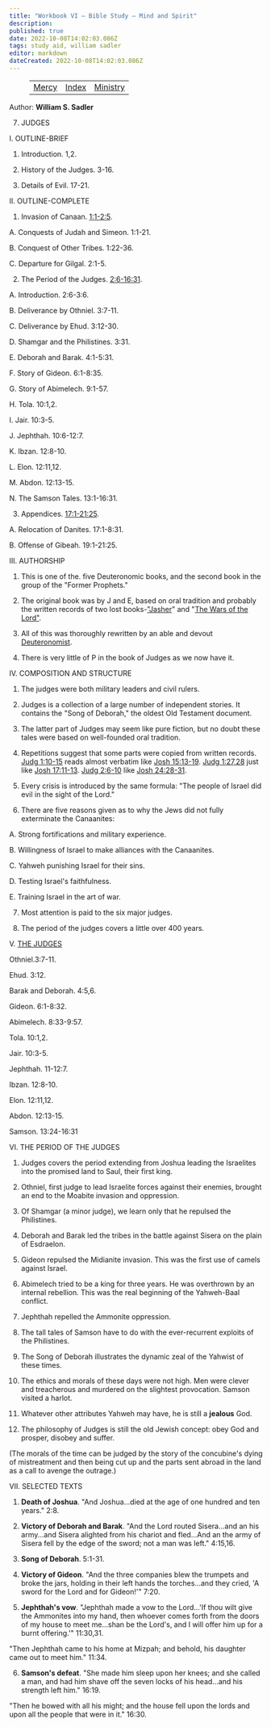 ```yaml
---
title: "Workbook VI — Bible Study — Mind and Spirit"
description: 
published: true
date: 2022-10-08T14:02:03.086Z
tags: study aid, william sadler
editor: markdown
dateCreated: 2022-10-08T14:02:03.086Z
---
```


<figure class="table chapter-navigator">
	<table>
		<tbody>
		<tr>
			<td><a href="/en/article/William_S_Sadler/Workbook_6_Bible_Study/Mercy">Mercy</a></td>
			<td><a href="/en/article/William_S_Sadler/Workbook_6_Bible_Study/Index">Index</a></td>
			<td><a href="/en/article/William_S_Sadler/Workbook_6_Bible_Study/Ministry">Ministry</a></td>
		</tr>
		</tbody>
	</table>
</figure>

Author: **William S. Sadler**


7. JUDGES

I. OUTLINE-BRIEF

1. Introduction. 1,2.

2. History of the Judges. 3-16.

3. Details of Evil. 17-21.

II. OUTLINE-COMPLETE

1. Invasion of Canaan. [1:1-2:5](/en/Bible/Judges/1#v1).

A. Conquests of Judah and Simeon. 1:1-21.

B. Conquest of Other Tribes. 1:22-36.

C. Departure for Gilgal. 2:1-5.

2. The Period of the Judges. [2:6-16:31](/en/Bible/Judges/2#v6).

A. Introduction. 2:6-3:6.

B. Deliverance by Othniel. 3:7-11.

C. Deliverance by Ehud. 3:12-30.

D. Shamgar and the Philistines. 3:31.

E. Deborah and Barak. 4:1-5:31.

F. Story of Gideon. 6:1-8:35.

G. Story of Abimelech. 9:1-57.

H. Tola. 10:1,2.

I. Jair. 10:3-5.

J. Jephthah. 10:6-12:7.

K. Ibzan. 12:8-10.

L. Elon. 12:11,12.

M. Abdon. 12:13-15.

N. The Samson Tales. 13:1-16:31.

3. Appendices. [17:1-21:25](/en/Bible/Judges/17#v1).

A. Relocation of Danites. 17:1-8:31.

B. Offense of Gibeah. 19:1-21:25.

III. AUTHORSHIP

1. This is one of the. five Deuteronomic books, and the second book in the group of the "Former Prophets."

2. The original book was by J and E, based on oral tradition and probably the written records of two lost books-["Jasher](https://en.wikipedia.org/wiki/Book_of_Jasher_%28Biblical_references%29)" and "[The Wars of the Lord"](https://en.wikipedia.org/wiki/Book_of_the_Wars_of_the_Lord).

3. All of this was thoroughly rewritten by an able and devout [Deuteronomist](https://en.wikipedia.org/wiki/Deuteronomist).

4. There is very little of P in the book of Judges as we now have it.

IV. COMPOSITION AND STRUCTURE

1. The judges were both military leaders and civil rulers.

2. Judges is a collection of a large number of independent stories. It contains the "Song of Deborah," the oldest Old Testament document.

3. The latter part of Judges may seem like pure fiction, but no doubt these tales were based on well-founded oral tradition.

4. Repetitions suggest that some parts were copied from written records. [Judg 1:10-15](/en/Bible/Judges/1#v10) reads almost verbatim like [Josh 15:13-19](/en/Bible/Joshua/15#v13). [Judg 1:27,28](/en/Bible/Judges/1#v27) just like [Josh 17:11-13](/en/Bible/Joshua/17#v11). [Judg 2:6-10](/en/Bible/Judges/2#v6) like [Josh 24:28-31](/en/Bible/Joshua/24#v28).

5. Every crisis is introduced by the same formula: "The people of Israel did evil in the sight of the Lord."

6. There are five reasons given as to why the Jews did not fully exterminate the Canaanites:

A. Strong fortifications and military experience.

B. Willingness of Israel to make alliances with the Canaanites.

C. Yahweh punishing Israel for their sins.

D. Testing Israel's faithfulness.

E. Training Israel in the art of war.

7. Most attention is paid to the six major judges.

8. The period of the judges covers a little over 400 years.

V. [THE JUDGES](/en/Bible/Judges/3.htm)

Othniel.3:7-11.

Ehud. 3:12.

Barak and Deborah. 4:5,6.

Gideon. 6:1-8:32.

Abimelech. 8:33-9:57.

Tola. 10:1,2.

Jair. 10:3-5.

Jephthah. 11-12:7.

Ibzan. 12:8-10.

Elon. 12:11,12.

Abdon. 12:13-15.

Samson. 13:24-16:31

VI. THE PERIOD OF THE JUDGES

1. Judges covers the period extending from Joshua leading the Israelites into the promised land to Saul, their first king.

2. Othniel, first judge to lead Israelite forces against their enemies, brought an end to the Moabite invasion and oppression.

3. Of Shamgar (a minor judge), we learn only that he repulsed the Philistines.

4. Deborah and Barak led the tribes in the battle against Sisera on the plain of Esdraelon.

5. Gideon repulsed the Midianite invasion. This was the first use of camels against Israel.

6. Abimelech tried to be a king for three years. He was overthrown by an internal rebellion. This was the real beginning of the Yahweh-Baal conflict.

7. Jephthah repelled the Ammonite oppression.

8. The tall tales of Samson have to do with the ever-recurrent exploits of the Philistines.

9. The Song of Deborah illustrates the dynamic zeal of the Yahwist of these times.

10. The ethics and morals of these days were not high. Men were clever and treacherous and murdered on the slightest provocation. Samson visited a harlot.

11. Whatever other attributes Yahweh may have, he is still a **jealous** God.

12. The philosophy of Judges is still the old Jewish concept: obey God and prosper, disobey and suffer.

(The morals of the time can be judged by the story of the concubine's dying of mistreatment and then being cut up and the parts sent abroad in the land as a call to avenge the outrage.)

VII. SELECTED TEXTS

1. **Death of Joshua**. "And Joshua...died at the age of one hundred and ten years." 2:8.

2. **Victory of Deborah and Barak**. "And the Lord routed Sisera...and an his army...and Sisera alighted from his chariot and fled...And an the army of Sisera fell by the edge of the sword; not a man was left." 4:15,16.

3. **Song of Deborah**. 5:1-31.

4. **Victory of Gideon**. "And the three companies blew the trumpets and broke the jars, holding in their left hands the torches...and they cried, 'A sword for the Lord and for Gideon!'" 7:20.

5. **Jephthah's vow**. "Jephthah made a vow to the Lord...'If thou wilt give the Ammonites into my hand, then whoever comes forth from the doors of my house to meet me...shan be the Lord's, and I will offer him up for a burnt offering.'" 11:30,31.

"Then Jephthah came to his home at Mizpah; and behold, his daughter came out to meet him." 11:34.

6. **Samson's defeat**. "She made him sleep upon her knees; and she called a man, and had him shave off the seven locks of his head...and his strength left him." 16:19.

"Then he bowed with all his might; and the house fell upon the lords and upon all the people that were in it." 16:30.


<br>

